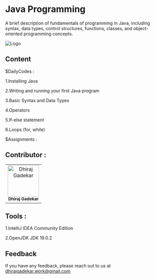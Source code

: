 #
# Java Programming

A brief description of fundamentals of programming in Java, including syntax, data types, control structures, functions, classes, and object-oriented programming concepts.


![Logo](https://p92.com/binaries/content/gallery/p92website/jobs/java_banner.png)



## Content
$DailyCodes :

1.Installing Java

2.Writing and running your first Java program

3.Basic Syntax and Data Types

4.Operators

5.If-else statement

6.Loops (for, while)

$Assignments : 

## Contributor :  

<table>
  <tr>
    <td align="center"><a href="https://github.com/DhirajGadekar"><img src="https://avatars.githubusercontent.com/u/111908836?v=4" width="100px;" alt="Dhiraj Gadekar"/><br/><sub><b>Dhiraj Gadekar</b></sub></a><br/>
</tr>
</table>



## Tools :

1.IntelliJ IDEA Community Edition

2.OpenJDK JDK 19.0.2 

## Feedback

If you have any feedback, please reach out to us at dhirajgadekar.work@gmail.com
